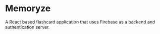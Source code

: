 # Memoryze

A React based flashcard application that uses Firebase as a backend and authentication server.
